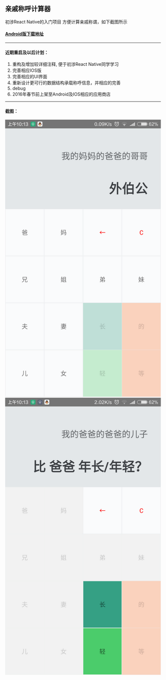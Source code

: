 ## 亲戚称呼计算器

初涉React Native的入门项目
方便计算亲戚称谓，如下截图所示

#### [Android版下载地址](http://workhard.top/app-release.apk) 

---

#### 近期重启及以后计划：
1. 重构及增加较详细注释, 便于初涉React Native同学学习
2. 完善相应IOS版
3. 完善相应的UI界面
4. 重新设计更可行的数据结构承载称呼信息，并相应的完善
5. debug
6. 2016年春节前上架至Android及IOS相应的应用商店

---

#### 截图：
![](./screenshot/screenshot2.png)
![](./screenshot/screenshot1.png)



